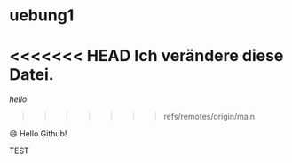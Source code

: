 # uebung1

<<<<<<< HEAD
Ich verändere diese Datei.
=======
*hello*
>>>>>>> refs/remotes/origin/main

:smile:
Hello Github!

TEST